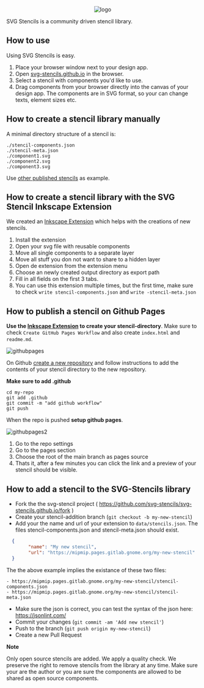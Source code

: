 <p align="center">
  <img alt="logo" src="https://svg-stencils.github.io/logo-big.png">
</p>

SVG Stencils is a community driven stencil library.

## How to use

Using SVG Stencils is easy.

1. Place your browser window next to your design app.
1. Open [svg-stencils.github.io](svg-stencils.github.io) in the browser.
1. Select a stencil with components you'd like to use.
1. Drag components from your browser directly into the canvas of your design app. The components are in SVG format, so your can change texts, element sizes etc.

## How to create a stencil library manually

A minimal directory structure of a stencil is:

```
./stencil-components.json
./stencil-meta.json
./component1.svg
./component2.svg
./component3.svg
```

Use [other published stencils](https://github.com/svg-stencils/svg-stencils.github.io/blob/main/data/stencils.json) as example.

## How to create a stencil library with the SVG Stencil Inkscape Extension

We created an [Inkscape
Extension](https://github.com/svg-stencils/inkscape-svg_stencil_export) which
helps with the creations of new stencils.

1. Install the extension
2. Open your svg file with reusable components
3. Move all single components to a separate layer
4. Move all stuff you don not want to share to a hidden layer
5. Open de extension from the extension menu
6. Choose an newly created output directory as export path
6. Fill in all fields on the first 3 tabs.
7. You can use this extension multiple times, but the first time, make sure to check `write stencil-components.json` and `write -stencil-meta.json`

## How to publish a stencil on Github Pages

**Use the [Inkscape
Extension](https://github.com/svg-stencils/inkscape-svg_stencil_export) to create your stencil-directory**. Make sure to check `Create GitHub Pages Workflow` and also create `index.html` and `readme.md`.

![githubpages](https://user-images.githubusercontent.com/658612/162697448-e1fd793b-90c7-40ca-93ba-1e0cd6ca06cb.png)

On Github [create a new repository](https://github.com/new) and follow instructions to add the contents of your stencil directory to the new repository.

**Make sure to add .github**

```
cd my-repo
git add .github
git commit -m "add github workflow"
git push
```

When the repo is pushed **setup github pages**.

![githubpages2](https://user-images.githubusercontent.com/658612/162701768-b940ef31-0f0f-48cf-a1b4-901284a9b2e7.png)

1. Go to the repo settings
2. Go to the pages section
3. Choose the root of the main branch as pages source
4. Thats it, after a few minutes you can click the link and a preview of your stencil should be visible.

## How to add a stencil to the SVG-Stencils library

- Fork the the svg-stencil project ( https://github.com/svg-stencils/svg-stencils.github.io/fork )
- Create your stencil-addition branch (`git checkout -b my-new-stencil`)
- Add your the name and url of your extension to `data/stencils.json`. The files stencil-components.json and stencil-meta.json should exist.

```json
  {
        "name": "My new stencil",
        "url": "https://mipmip.pages.gitlab.gnome.org/my-new-stencil"
  }
```

The the above example implies the existance of these two files:

```
- https://mipmip.pages.gitlab.gnome.org/my-new-stencil/stencil-components.json
- https://mipmip.pages.gitlab.gnome.org/my-new-stencil/stencil-meta.json
```

- Make sure the json is correct, you can test the syntax of the json here: https://jsonlint.com/
- Commit your changes (`git commit -am 'Add new stencil'`)
- Push to the branch (`git push origin my-new-stencil`)
- Create a new Pull Request

**Note**

Only open source stencils are added. We apply a quality check. We preserve the
right to remove stencils from the library at any time. Make sure your are the
author or you are sure the components are allowed to be shared as open source
components.
